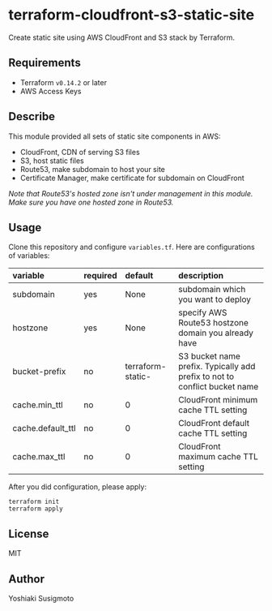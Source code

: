 # terraform-cloudfront-s3-static-site

Create static site using AWS CloudFront and S3 stack by Terraform.

## Requirements

- Terraform `v0.14.2` or later
- AWS Access Keys

## Describe

This module provided all sets of static site components in AWS:

- CloudFront, CDN of serving S3 files
- S3, host static files
- Route53, make subdomain to host your site
- Certificate Manager, make certificate for subdomain on CloudFront

*Note that Route53's hosted zone isn't under management in this module. Make sure you have one hosted zone in Route53.*

## Usage

Clone this repository and configure `variables.tf`. Here are configurations of variables:

| variable          | required | default           | description                                                                |
|:------------------|:---------|:------------------|:---------------------------------------------------------------------------|
| subdomain         | yes      | None              | subdomain which you want to deploy                                         |
| hostzone          | yes      | None              | specify AWS Route53 hostzone domain you already have                       |
| bucket-prefix     | no       | terraform-static- | S3 bucket name prefix. Typically add prefix to not to conflict bucket name |
| cache.min_ttl     | no       | 0                 | CloudFront minimum cache TTL setting                                       |
| cache.default_ttl | no       | 0                 | CloudFront default cache TTL setting                                       |
| cache.max_ttl     | no       | 0                 | CloudFront maximum cache TTL setting                                       |

After you did configuration, please apply:

```shell
terraform init
terraform apply
```

## License

MIT

## Author

Yoshiaki Susigmoto
